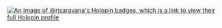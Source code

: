 [![An image of @rjsaravana's Holopin badges, which is a link to view their full Holopin profile](https://holopin.me/rjsaravana)](https://holopin.io/@rjsaravana)


<!--
**rjsaravana/rjsaravana** is a ✨ _special_ ✨ repository because its `README.md` (this file) appears on your GitHub profile.

Here are some ideas to get you started:

- 🔭 I’m currently working on ...
- 🌱 I’m currently learning ...
- 👯 I’m looking to collaborate on ...
- 🤔 I’m looking for help with ...
- 💬 Ask me about ...
- 📫 How to reach me: ...
- 😄 Pronouns: ...
- ⚡ Fun fact: ...
-->

